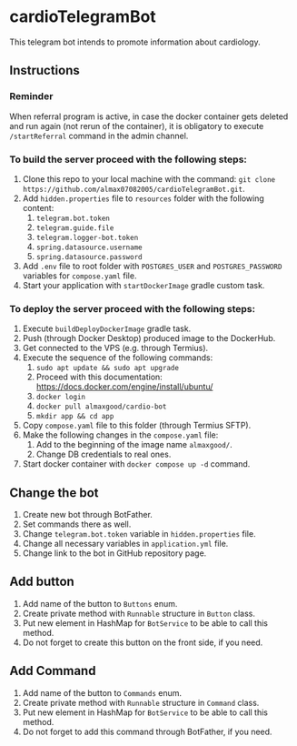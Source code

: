 # cardioTelegramBot

This telegram bot intends to promote information about cardiology.

## Instructions

### Reminder

When referral program is active, in case the docker container gets deleted and run again (not rerun of the container), it is obligatory to execute ```/startReferral``` command in the admin channel.

### To build the server proceed with the following steps:

1. Clone this repo to your local machine with the command: ```git clone https://github.com/almax07082005/cardioTelegramBot.git```.
2. Add ```hidden.properties``` file to ```resources``` folder with the following content:
   1. ```telegram.bot.token```
   2. ```telegram.guide.file```
   3. ```telegram.logger-bot.token```
   4. ```spring.datasource.username```
   5. ```spring.datasource.password```
3. Add ```.env``` file to root folder with ```POSTGRES_USER``` and ```POSTGRES_PASSWORD``` variables for ```compose.yaml``` file.
4. Start your application with ```startDockerImage``` gradle custom task.

### To deploy the server proceed with the following steps:

1. Execute ```buildDeployDockerImage``` gradle task.
2. Push (through Docker Desktop) produced image to the DockerHub.
3. Get connected to the VPS (e.g. through Termius).
4. Execute the sequence of the following commands:
   1. ```sudo apt update && sudo apt upgrade```
   2. Proceed with this documentation: https://docs.docker.com/engine/install/ubuntu/
   3. ```docker login```
   4. ```docker pull almaxgood/cardio-bot```
   5. ```mkdir app && cd app```
5. Copy ```compose.yaml``` file to this folder (through Termius SFTP).
6. Make the following changes in the ```compose.yaml``` file:
   1. Add to the beginning of the image name ```almaxgood/```.
   2. Change DB credentials to real ones.
7. Start docker container with ```docker compose up -d``` command.

## Change the bot

1. Create new bot through BotFather.
2. Set commands there as well.
3. Change ```telegram.bot.token``` variable in ```hidden.properties``` file.
4. Change all necessary variables in ```application.yml``` file.
5. Change link to the bot in GitHub repository page.

## Add button

1. Add name of the button to ```Buttons``` enum.
2. Create private method with ```Runnable``` structure in ```Button``` class.
3. Put new element in HashMap for ```BotService``` to be able to call this method.
4. Do not forget to create this button on the front side, if you need.

## Add Command

1. Add name of the button to ```Commands``` enum.
2. Create private method with ```Runnable``` structure in ```Command``` class.
3. Put new element in HashMap for ```BotService``` to be able to call this method.
4. Do not forget to add this command through BotFather, if you need.
